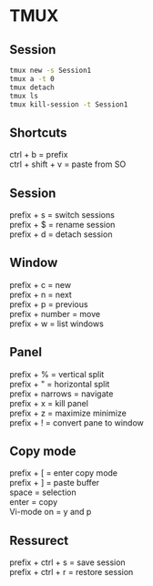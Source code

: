 # TMUX

## Session

````sh
tmux new -s Session1
tmux a -t 0
tmux detach
tmux ls
tmux kill-session -t Session1
````

## Shortcuts
ctrl + b = prefix   
ctrl + shift + v = paste from SO   

## Session
prefix + s = switch sessions   
prefix + $ = rename session   
prefix + d = detach session

## Window
prefix + c 			= new   
prefix + n 			= next   
prefix + p 			= previous   
prefix + number = move   
prefix + w			= list windows   

## Panel
prefix + % 		    = vertical split   
prefix + " 		    = horizontal split   
prefix + narrows  = navigate   
prefix + x        = kill panel   
prefix + z 		    = maximize minimize   
prefix + !				= convert pane to window   

## Copy mode
prefix + [ = enter copy mode   
prefix + ] = paste buffer   
space 		 = selection   
enter			 = copy   
Vi-mode on = y and p   

## Ressurect
prefix + ctrl + s = save session   
prefix + ctrl + r = restore session   
